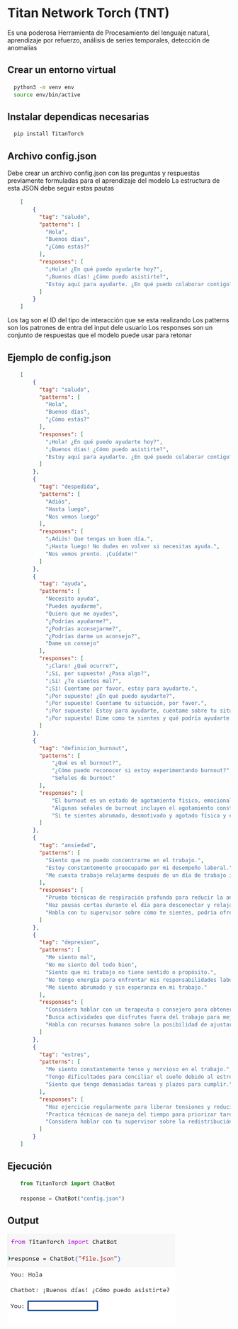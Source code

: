 
# Titan Network Torch (TNT)
Es una poderosa Herramienta de Procesamiento del lenguaje natural, aprendizaje por refuerzo, análisis de series temporales, detección de anomalías

## Crear un entorno virtual

```bash
  python3 -m venv env
  source env/bin/active
```


## Instalar dependicas necesarias

```bash
  pip install TitanTorch
```


## Archivo config.json

Debe crear un archivo config.json con las preguntas y respuestas previamente formuladas para el aprendizaje del modelo
La estructura de esta JSON debe seguir estas pautas

```json
	[
	    {
	      "tag": "saludo",
	      "patterns": [
	        "Hola",
	        "Buenos días",
	        "¿Cómo estás?"
	      ],
	      "responses": [
	        "¡Hola! ¿En qué puedo ayudarte hoy?",
	        "¡Buenos días! ¿Cómo puedo asistirte?",
	        "Estoy aquí para ayudarte. ¿En qué puedo colaborar contigo?"
	      ]
	    }
	]
```

Los tag son el ID del tipo de interacción que se esta realizando
Los patterns son los patrones de entra del input dele usuario
Los responses son un conjunto de respuestas que el modelo puede usar para retonar

## Ejemplo de config.json

```json
	[
	    {
	      "tag": "saludo",
	      "patterns": [
	        "Hola",
	        "Buenos días",
	        "¿Cómo estás?"
	      ],
	      "responses": [
	        "¡Hola! ¿En qué puedo ayudarte hoy?",
	        "¡Buenos días! ¿Cómo puedo asistirte?",
	        "Estoy aquí para ayudarte. ¿En qué puedo colaborar contigo?"
	      ]
	    },
	    {
	      "tag": "despedida",
	      "patterns": [
	        "Adiós",
	        "Hasta luego",
	        "Nos vemos luego"
	      ],
	      "responses": [
	        "¡Adiós! Que tengas un buen día.",
	        "¡Hasta luego! No dudes en volver si necesitas ayuda.",
	        "Nos vemos pronto. ¡Cuídate!"
	      ]
	    },
	    {
	      "tag": "ayuda",
	      "patterns": [
	        "Necesito ayuda",
	        "Puedes ayudarme",
	        "Quiero que me ayudes",
	        "¿Podrías ayudarme?",
	        "¿Podrías aconsejarme?",
	        "¿Podrías darme un aconsejo?",
	        "Dame un consejo"
	      ],
	      "responses": [
	        "¡Claro! ¿Qué ocurre?",
	        "¡Sí, por supuesto! ¿Pasa algo?",
	        "¡Sí! ¿Te sientes mal?",
	        "¡Sí! Cuentame por favor, estoy para ayudarte.",
	        "¡Por supuesto! ¿En qué puedo ayudarte?",
	        "¡Por supuesto! Cuentame tu situación, por favor.",
	        "¡Por supuesto! Estoy para ayudarte, cuéntame sobre tu situación.",
	        "¡Por supuesto! Dime como te sientes y qué podría ayudarte."
	      ]
	    },  
	    {
	      "tag": "definicion_burnout",
	      "patterns": [
	          "¿Qué es el burnout?",
	          "¿Cómo puedo reconocer si estoy experimentando burnout?",
	          "Señales de burnout"
	      ],
	      "responses": [
	          "El burnout es un estado de agotamiento físico, emocional y mental causado por el estrés crónico en el trabajo.",
	          "Algunas señales de burnout incluyen el agotamiento constante, la falta de motivación, la irritabilidad, el aislamiento social y la disminución del rendimiento laboral.",
	          "Si te sientes abrumado, desmotivado y agotado física y emocionalmente, es posible que estés experimentando burnout. Es importante buscar apoyo y tomar medidas para cuidar tu bienestar."
	      ]
	    },
	    {
	      "tag": "ansiedad",
	      "patterns": [
	        "Siento que no puedo concentrarme en el trabajo.",
	        "Estoy constantemente preocupado por mi desempeño laboral.",
	        "Me cuesta trabajo relajarme después de un día de trabajo intenso."
	      ],
	      "responses": [
	        "Prueba técnicas de respiración profunda para reducir la ansiedad.",
	        "Haz pausas cortas durante el día para desconectar y relajarte.",
	        "Habla con tu supervisor sobre cómo te sientes, podría ofrecerte apoyo adicional."
	      ]
	    },
	    {
	      "tag": "depresion",
	      "patterns": [
	        "Me siento mal",
	        "No me siento del todo bien",
	        "Siento que mi trabajo no tiene sentido o propósito.",
	        "No tengo energía para enfrentar mis responsabilidades laborales.",
	        "Me siento abrumado y sin esperanza en mi trabajo."
	      ],
	      "responses": [
	        "Considera hablar con un terapeuta o consejero para obtener apoyo emocional.",
	        "Busca actividades que disfrutes fuera del trabajo para mejorar tu estado de ánimo.",
	        "Habla con recursos humanos sobre la posibilidad de ajustar tu carga de trabajo si te sientes abrumado."
	      ]
	    },
	    {
	      "tag": "estres",
	      "patterns": [
	        "Me siento constantemente tenso y nervioso en el trabajo.",
	        "Tengo dificultades para conciliar el sueño debido al estrés laboral.",
	        "Siento que tengo demasiadas tareas y plazos para cumplir."
	      ],
	      "responses": [
	        "Haz ejercicio regularmente para liberar tensiones y reducir el estrés.",
	        "Practica técnicas de manejo del tiempo para priorizar tareas y evitar la sobrecarga.",
	        "Considera hablar con tu supervisor sobre la redistribución de tareas si te sientes abrumado."
	      ]
	    }
  	]
```

## Ejecución

```python
	from TitanTorch import ChatBot

	response = ChatBot("config.json")
```

## Output

![Output](resources/output.png)